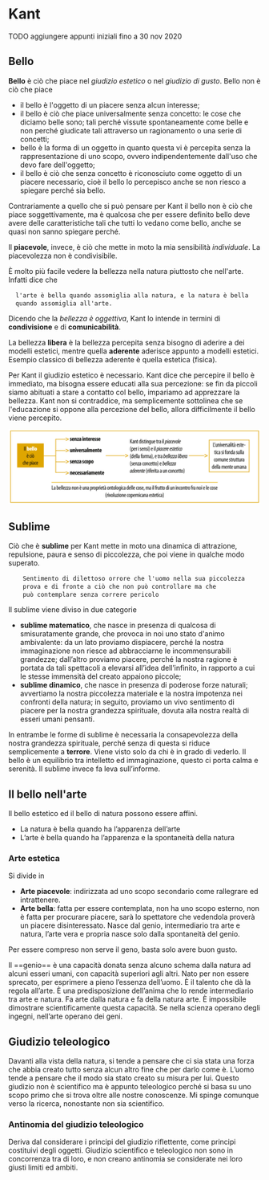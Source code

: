 # Kant

TODO aggiungere appunti iniziali fino a 30 nov 2020

## Bello

**Bello** è ciò che piace nel _giudizio estetico_ o nel _giudizio di gusto_. Bello non è ciò che piace
- il bello è l'oggetto di un piacere senza alcun interesse;
- il bello è ciò che piace universalmente senza concetto: le cose che diciamo belle sono; tali perché vissute spontaneamente come belle e non perché giudicate tali attraverso un ragionamento o una serie di concetti;
- bello è la forma di un oggetto in quanto questa vi è percepita senza la rappresentazione di uno scopo, ovvero indipendentemente dall'uso che devo fare dell'oggetto;
- il bello è ciò che senza concetto è riconosciuto come oggetto di un piacere necessario, cioè il bello lo percepisco anche se non riesco a spiegare perché sia bello.

Contrariamente a quello che si può pensare per Kant il bello non è ciò che piace soggettivamente, ma è qualcosa che per essere definito bello deve avere delle caratteristiche tali che tutti lo vedano come bello, anche se quasi non sanno spiegare perché.

Il **piacevole**, invece, è ciò che mette in moto la mia sensibilità _individuale_. La piacevolezza non è condivisibile.

È molto più facile vedere la bellezza nella natura piuttosto che nell'arte. Infatti dice che

      l'arte è bella quando assomiglia alla natura, e la natura è bella
      quando assomiglia all'arte.

Dicendo che la _bellezza è oggettiva_, Kant lo intende in termini di **condivisione** e di **comunicabilità**.

La bellezza **libera** è la bellezza percepita senza bisogno di aderire a dei modelli estetici, mentre quella **aderente** aderisce appunto a modelli estetici. Esempio classico di bellezza aderente è quella estetica (fisica).

Per Kant il giudizio estetico è necessario. Kant dice che percepire il bello è immediato, ma bisogna essere educati alla sua percezione: se fin da piccoli siamo abituati a stare a contatto col bello, impariamo ad apprezzare la bellezza. Kant non si contraddice, ma semplicemente sottolinea che se l'educazione si oppone alla percezione del bello, allora difficilmente il bello viene percepito.

![IMG_322A50C6C62C-1](/assets/IMG_322A50C6C62C-1.jpeg)

## Sublime

Ciò che è **sublime** per Kant mette in moto una dinamica di attrazione, repulsione, paura e senso di piccolezza, che poi viene in qualche modo superato.

        Sentimento di dilettoso orrore che l'uomo nella sua piccolezza
        prova e di fronte a ciò che non può controllare ma che
        può contemplare senza correre pericolo

Il sublime viene diviso in due categorie
- **sublime matematico**, che nasce in presenza di qualcosa di smisuratamente grande, che provoca in noi uno stato d'animo ambivalente: da un lato proviamo dispiacere, perché la nostra immaginazione non riesce ad abbracciarne le incommensurabili grandezze;  dall’altro proviamo piacere,  perché la nostra ragione è portata da tali spettacoli a elevarsi all’idea dell’infinito,  in rapporto a cui le stesse immensità del creato appaiono piccole;
- **sublime dinamico**, che nasce in presenza di poderose forze naturali; avvertiamo la nostra  piccolezza  materiale  e la nostra  impotenza nei confronti della  natura; in seguito, proviamo un vivo sentimento di piacere per la nostra  grandezza spirituale,  dovuta alla nostra realtà di esseri umani pensanti.

In entrambe le forme di sublime è necessaria la consapevolezza della nostra grandezza spirituale, perché senza di questa si riduce semplicemente a **terrore**. Viene visto solo da chi è in grado di vederlo.
Il bello è un equilibrio tra intelletto ed immaginazione, questo ci porta calma e serenità.
Il sublime invece fa leva sull’informe.

## Il bello nell'arte
Il bello estetico ed il bello di natura possono essere affini.
- La natura è bella quando ha l’apparenza dell’arte
- L’arte è bella quando ha l’apparenza e la spontaneità della natura

### Arte estetica
Si divide in
- **Arte piacevole**: indirizzata ad uno scopo secondario come rallegrare ed intrattenere.
- **Arte bella**: fatta per essere contemplata, non ha uno scopo esterno, non è fatta per procurare piacere, sarà lo spettatore che vedendola proverà un piacere disinteressato.
Nasce dal genio, intermediario tra arte e natura, l’arte vera e propria nasce solo dalla spontaneità del genio.

Per essere compreso non serve il geno, basta solo avere buon gusto.

Il ==genio== è una capacità donata senza alcuno schema dalla natura ad alcuni esseri umani, con capacità superiori agli altri. Nato per non essere sprecato, per esprimere a pieno l’essenza dell’uomo. È il talento che dà la regola all’arte. È una predisposizione dell’anima che lo rende intermediario tra arte e natura. Fa arte dalla natura e fa della natura arte. È impossibile dimostrare scientificamente questa capacità. Se nella scienza operano degli ingegni, nell’arte operano dei geni.

## Giudizio teleologico

Davanti alla vista della natura, si tende a pensare che ci sia stata una forza che abbia creato tutto senza alcun altro fine che per darlo come è. L’uomo tende a pensare che il modo sia stato creato su misura per lui.
Questo giudizio non è scientifico ma è appunto teleologico perché si basa su uno scopo primo che si trova oltre alle nostre conoscenze. Mi spinge comunque verso la ricerca, nonostante non sia scientifico.
### Antinomia del giudizio teleologico
Deriva dal considerare i principi del giudizio riflettente, come principi costituivi degli oggetti. Giudizio scientifico e teleologico non sono in concorrenza tra di loro, e non creano antinomia se considerate nei loro giusti limiti ed ambiti.
